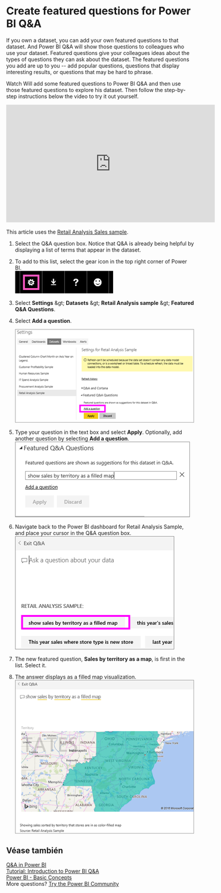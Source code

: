 <properties
   pageTitle="Create featured questions for Power BI Q&amp;A"
   description="Documentation on how to create featured questions for Power BI Q&amp;A"
   services="powerbi"
   documentationCenter=""
   authors="mihart"
   manager="mblythe"
   backup=""
   editor=""
   tags=""
   featuredVideoId="E1mIAyEXuF4"
   qualityFocus="no"
   qualityDate=""/>

<tags
   ms.service="powerbi"
   ms.devlang="NA"
   ms.topic="article"
   ms.tgt_pltfrm="NA"
   ms.workload="powerbi"
   ms.date="08/23/2016"
   ms.author="mihart"/>

# Create featured questions for Power BI Q&amp;A  

If you own a dataset, you can add your own featured questions to that dataset.  And Power BI Q&amp;A will show those questions to colleagues who use your dataset.  Featured questions give your colleagues ideas about the types of questions they can ask about the dataset. The featured questions you add are up to you -- add popular questions, questions that display interesting results, or questions that may be hard to phrase.

Watch Will add some featured questions to Power BI Q&amp;A and then use those featured questions to explore his dataset. Then follow the step-by-step instructions below the video to try it out yourself.
<iframe width="560" height="315" src="https://www.youtube.com/embed/E1mIAyEXuF4" frameborder="0" allowfullscreen></iframe>



This article uses the <bpt id="p1">[</bpt>Retail Analysis Sales sample<ept id="p1">](powerbi-sample-datasets.md)</ept>.

1.  Select the Q&amp;A question box.   Notice that Q&amp;A is already being helpful by displaying a list of terms that appear in the dataset.

2.  To add to this list, select the gear icon in the top right corner of Power BI.  
    ![](media/powerbi-service-q-and-a-create-featured-questions/PBI_gearIcon2.jpg)

3.  Select <bpt id="p1">**</bpt>Settings<ept id="p1">**</ept> <ph id="ph1">&amp;gt;</ph> <bpt id="p2">**</bpt>Datasets<ept id="p2">**</ept> <ph id="ph2">&amp;gt;</ph> <bpt id="p3">**</bpt>Retail Analysis sample<ept id="p3">**</ept> <ph id="ph3">&amp;gt;</ph> <bpt id="p4">**</bpt>Featured Q&amp;A Questions<ept id="p4">**</ept>.  

4.  Select <bpt id="p1">**</bpt>Add a question<ept id="p1">**</ept>.

    ![](media/powerbi-service-q-and-a-create-featured-questions/power-bi-settings.png)

5.  Type your question in the text box and select <bpt id="p1">**</bpt>Apply<ept id="p1">**</ept>.   Optionally, add another question by selecting <bpt id="p1">**</bpt>Add a question<ept id="p1">**</ept>.  
    ![](media/powerbi-service-q-and-a-create-featured-questions/power-bi-type-featured-question.png)

6.  Navigate back to the Power BI dashboard for Retail Analysis Sample, and place your cursor in the Q&amp;A question box.   
    ![](media/powerbi-service-q-and-a-create-featured-questions/power-bi-featured-q.png)

7.  The new featured question, <bpt id="p1">**</bpt>Sales by territory as a map<ept id="p1">**</ept>, is first in the list. Select it.  

8.  The answer displays as a filled map visualization.  
    ![](media/powerbi-service-q-and-a-create-featured-questions/power-bi-filled-map.png)

## Véase también
[Q&amp;A in Power BI](powerbi-service-q-and-a.md)  
[Tutorial: Introduction to Power BI Q&amp;A](powerbi-service-tutorial-introduction-to-q-and-a.md)  
[Power BI - Basic Concepts](powerbi-service-basic-concepts.md)  
More questions? [Try the Power BI Community](http://community.powerbi.com/)
